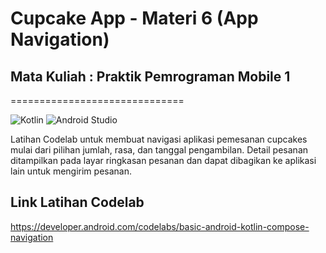 # Cupcake App - Materi 6 (App Navigation)

## Mata Kuliah : Praktik Pemrograman Mobile 1
==============================

![Kotlin](https://img.shields.io/badge/kotlin-%237F52FF.svg?style=for-the-badge&logo=kotlin&logoColor=white)
![Android Studio](https://img.shields.io/badge/android%20studio-346ac1?style=for-the-badge&logo=android%20studio&logoColor=white)

Latihan Codelab untuk membuat navigasi aplikasi pemesanan cupcakes mulai dari pilihan jumlah, rasa, dan tanggal pengambilan. Detail pesanan ditampilkan pada layar ringkasan pesanan dan dapat dibagikan ke aplikasi lain untuk mengirim pesanan. 

## Link Latihan Codelab
https://developer.android.com/codelabs/basic-android-kotlin-compose-navigation
